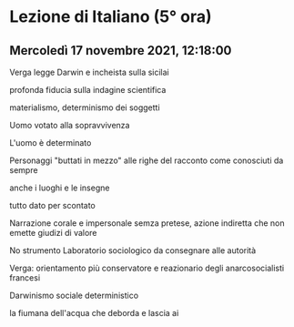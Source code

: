 # Lezione di Italiano (5° ora) 
## Mercoledì 17 novembre 2021, 12:18:00

Verga legge Darwin e incheista sulla sicilai

profonda fiducia sulla indagine scientifica

materialismo, determinismo dei soggetti

Uomo votato alla sopravvivenza

L'uomo è determinato

Personaggi "buttati in mezzo" alle righe del racconto come conosciuti da sempre

anche i luoghi e le insegne

tutto dato per scontato


Narrazione corale e impersonale semza pretese, azione indiretta che non emette giudizi di valore


No strumento Laboratorio sociologico da consegnare alle autorità

Verga: orientamento più conservatore e reazionario degli anarcosocialisti francesi

Darwinismo sociale deterministico

la fiumana dell'acqua che deborda e lascia ai 
<!--stackedit_data:
eyJoaXN0b3J5IjpbNTk0NTc0ODI5XX0=
-->